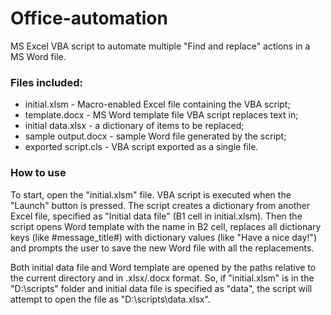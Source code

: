 # Office-automation
MS Excel VBA script to automate multiple "Find and replace" actions in a MS Word file.

### Files included:

* initial.xlsm - Macro-enabled Excel file containing the VBA script;
* template.docx - MS Word template file VBA script replaces text in;
* initial data.xlsx - a dictionary of items to be replaced;
* sample output.docx - sample Word file generated by the script;
* exported script.cls - VBA script exported as a single file.

### How to use
To start, open the "initial.xlsm" file. VBA script is executed when the "Launch" button is pressed. The script creates a dictionary from another Excel file, specified as "Initial data file" (B1 cell in initial.xlsm). Then the script opens Word template with the name in B2 cell, replaces all dictionary keys (like #message_title#) with dictionary values (like "Have a nice day!") and prompts the user to save the new Word file with all the replacements.

Both initial data file and Word template are opened by the paths relative to the current directory and in .xlsx/.docx format. So, if "initial.xlsm" is in the "D:\scripts\" folder and initial data file is specified as "data", the script will attempt to open the file as "D:\scripts\data.xlsx".
